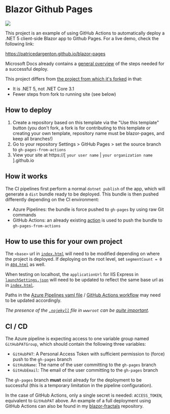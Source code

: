 # Blazor Github Pages

[![](../../workflows/gh-pages/badge.svg)](../../actions)


This project is an example of using GitHub Actions to automatically deploy a .NET 5 client-side
Blazor app to Github Pages. For a live demo, check the following link:

https://patricedargenton.github.io/blazor-pages

Microsoft Docs already contains a [general overview](https://docs.microsoft.com/en-us/aspnet/core/host-and-deploy/blazor/client-side?view=aspnetcore-5.0#github-pages)
of the steps needed for a successful deploy.


This project differs from [the project from which it's forked](https://github.com/fernandreu/blazor-pages) in that:
- It is .NET 5, not .NET Core 3.1
- Fewer steps from fork to running site (see below)

## How to deploy
1. Create a repository based on this template via the "Use this template" button (you don't fork, a fork is for contributing to this template or creating your own template, repository name must be blazor-pages, and keep all branches!)
2. Go to your repository Settings > GitHub Pages > set the source branch to `gh-pages-from-actions`
3. View your site at https://[ `your user name` | `your organization name` ].github.io

## How it works

The CI pipelines first perform a normal `dotnet publish` of the app, which will generate
a `dist` bundle ready to be deployed. This bundle is then pushed differently depending on
the CI environment:

- Azure Pipelines: the bundle is force pushed to `gh-pages` by using raw Git
commands
- GitHub Actions: an already existing [action](https://github.com/marketplace/actions/deploy-to-github-pages)
is used to push the bundle to `gh-pages-from-actions`

## How to use this for your own project

The `<base>` url in [`index.html`](src/Client/wwwroot/index.html) will need to be modified 
depending on where the project is deployed. If deploying on the root level, set 
`segmentCount = 0` in [`404.html`](src/Client/wwwroot/404.html) as well.

When testing on localhost, the `applicationUrl` for IIS Express in 
[`launchSettings.json`](src/Client/Properties/launchSettings.json) will need to be updated to 
reflect the same base url as in [`index.html`](src/Client/wwwroot/index.html).

Paths in the [Azure Pipelines yaml file](azure-pipelines.yml) / [GitHub Actions workflow](.github/workflows/gh-pages.yml)
may need to be updated accordingly.

*The presence of the [`.nojekyll`](src/Client/wwwroot/.nojekyll) file in `wwwroot` can be 
[quite important](https://help.github.com/en/articles/files-that-start-with-an-underscore-are-missing).*


## CI / CD

The Azure pipeline is expecting access to one variable group named `GitHubPATGroup`, which
should contain the following three variables:

- `GitHubPAT`: A Personal Access Token with sufficient permission to (force) push to the `gh-pages` branch
- `GitHubName`: The name of the user committing to the `gh-pages` branch
- `GitHubEmail`: The email of the user committing to the `gh-pages` branch

The `gh-pages` branch **must** exist already for the deployment to be successful (this
is a temporary limitation in the pipeline configuration).

In the case of GitHub Actions, only a single secret is needed: `ACCESS_TOKEN`, equivalent to `GitHubPAT` above. An example of a full deployment using GitHub Actions can also be found in my [blazor-fractals](https://github.com/fernandreu/blazor-fractals) repository.
